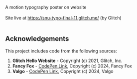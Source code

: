 A motion typography poster on website
<br><br>
Site live at https://snu-typo-final-11.glitch.me/ (by Glitch)
<br><br>
## Acknowledgements
This project includes code from the following sources:
1. **Glitch Hello Website** - Copyright (c) 2021, Glitch, Inc.
2. **Fancy Fox** - [CodePen Link](https://codepen.io/fancyfox/pen/bqKGbZ), Copyright (c) 2024, Fancy Fox
3. **Valgo** - [CodePen Link](https://codepen.io/Valgo/pen/PowZaNY), Copyright (c) 2024, Valgo
